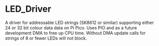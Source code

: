 # LED_Driver
A driver for addressable LED strings (SK8612 or similar)  supporting either 24 or 32 bit colour data data on Pi Pico.
Uses PIO and as a future development DMA to free up CPU time. Without DMA update calls for strings of 8 or fewer LEDs will not block.
